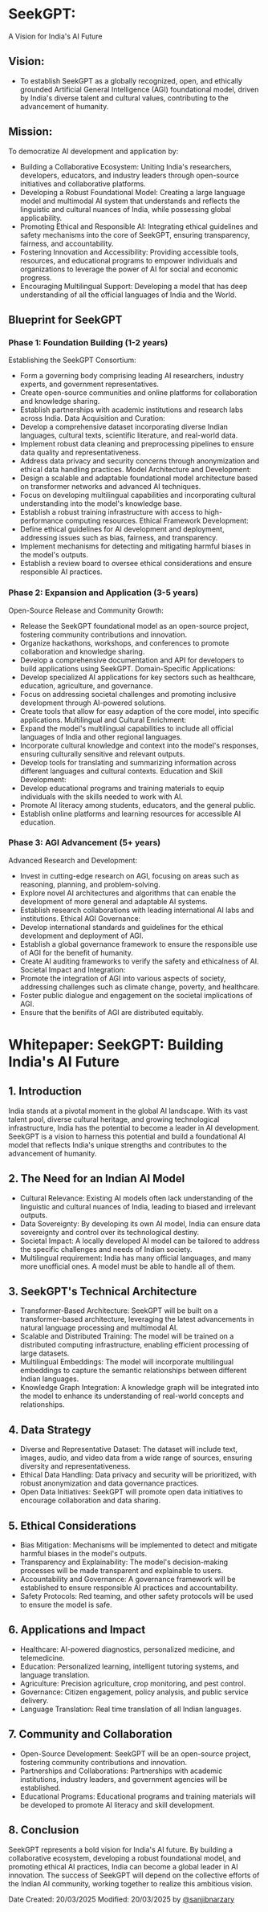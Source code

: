 # SeekGPT: 
A Vision for India's AI Future
## Vision: 
- To establish SeekGPT as a globally recognized, open, and ethically grounded Artificial General Intelligence (AGI) foundational model, driven by India's diverse talent and cultural values, contributing to the advancement of humanity.
## Mission: 
To democratize AI development and application by:

- Building a Collaborative Ecosystem: Uniting India's researchers, developers, educators, and industry leaders through open-source initiatives and collaborative platforms.
- Developing a Robust Foundational Model: Creating a large language model and multimodal AI system that understands and reflects the linguistic and cultural nuances of India, while possessing global applicability.
- Promoting Ethical and Responsible AI: Integrating ethical guidelines and safety mechanisms into the core of SeekGPT, ensuring transparency, fairness, and accountability.
- Fostering Innovation and Accessibility: Providing accessible tools, resources, and educational programs to empower individuals and organizations to leverage the power of AI for social and economic progress.
- Encouraging Multilingual Support: Developing a model that has deep understanding of all the official languages of India and the World.
## Blueprint for SeekGPT
### Phase 1: Foundation Building (1-2 years)
Establishing the SeekGPT Consortium:
- Form a governing body comprising leading AI researchers, industry experts, and government representatives.
- Create open-source communities and online platforms for collaboration and knowledge sharing.
- Establish partnerships with academic institutions and research labs across India.
Data Acquisition and Curation:
- Develop a comprehensive dataset incorporating diverse Indian languages, cultural texts, scientific literature, and real-world data.
- Implement robust data cleaning and preprocessing pipelines to ensure data quality and representativeness.
- Address data privacy and security concerns through anonymization and ethical data handling practices.
Model Architecture and Development:
- Design a scalable and adaptable foundational model architecture based on transformer networks and advanced AI techniques.
- Focus on developing multilingual capabilities and incorporating cultural understanding into the model's knowledge base.
- Establish a robust training infrastructure with access to high-performance computing resources.
Ethical Framework Development:
- Define ethical guidelines for AI development and deployment, addressing issues such as bias, fairness, and transparency.
- Implement mechanisms for detecting and mitigating harmful biases in the model's outputs.
- Establish a review board to oversee ethical considerations and ensure responsible AI practices.
### Phase 2: Expansion and Application (3-5 years)
Open-Source Release and Community Growth:
- Release the SeekGPT foundational model as an open-source project, fostering community contributions and innovation.
- Organize hackathons, workshops, and conferences to promote collaboration and knowledge sharing.
- Develop a comprehensive documentation and API for developers to build applications using SeekGPT.
Domain-Specific Applications:
- Develop specialized AI applications for key sectors such as healthcare, education, agriculture, and governance.
- Focus on addressing societal challenges and promoting inclusive development through AI-powered solutions.
- Create tools that allow for easy adaption of the core model, into specific applications.
Multilingual and Cultural Enrichment:
- Expand the model's multilingual capabilities to include all official languages of India and other regional languages.
- Incorporate cultural knowledge and context into the model's responses, ensuring culturally sensitive and relevant outputs.
- Develop tools for translating and summarizing information across different languages and cultural contexts.
Education and Skill Development:
- Develop educational programs and training materials to equip individuals with the skills needed to work with AI.
- Promote AI literacy among students, educators, and the general public.
- Establish online platforms and learning resources for accessible AI education.
### Phase 3: AGI Advancement (5+ years)
Advanced Research and Development:
- Invest in cutting-edge research on AGI, focusing on areas such as reasoning, planning, and problem-solving.
- Explore novel AI architectures and algorithms that can enable the development of more general and adaptable AI systems.
- Establish research collaborations with leading international AI labs and institutions.
Ethical AGI Governance:
- Develop international standards and guidelines for the ethical development and deployment of AGI.
- Establish a global governance framework to ensure the responsible use of AGI for the benefit of humanity.
- Create AI auditing frameworks to verify the safety and ethicalness of AI.
Societal Impact and Integration:
- Promote the integration of AGI into various aspects of society, addressing challenges such as climate change, poverty, and healthcare.
- Foster public dialogue and engagement on the societal implications of AGI.
- Ensure that the benifits of AGI are distributed equitably.
# Whitepaper: SeekGPT: Building India's AI Future
## 1. Introduction
India stands at a pivotal moment in the global AI landscape. With its vast talent pool, diverse cultural heritage, and growing technological infrastructure, India has the potential to become a leader in AI development. SeekGPT is a vision to harness this potential and build a foundational AI model that reflects India's unique strengths and contributes to the advancement of humanity.
## 2. The Need for an Indian AI Model
- Cultural Relevance: Existing AI models often lack understanding of the linguistic and cultural nuances of India, leading to biased and irrelevant outputs.
- Data Sovereignty: By developing its own AI model, India can ensure data sovereignty and control over its technological destiny.
- Societal Impact: A locally developed AI model can be tailored to address the specific challenges and needs of Indian society.
- Multilingual requirement: India has many official languages, and many more unofficial ones. A model must be able to handle all of them.
## 3. SeekGPT's Technical Architecture
- Transformer-Based Architecture: SeekGPT will be built on a transformer-based architecture, leveraging the latest advancements in natural language processing and multimodal AI.
- Scalable and Distributed Training: The model will be trained on a distributed computing infrastructure, enabling efficient processing of large datasets.
- Multilingual Embeddings: The model will incorporate multilingual embeddings to capture the semantic relationships between different Indian languages.
- Knowledge Graph Integration: A knowledge graph will be integrated into the model to enhance its understanding of real-world concepts and relationships.
## 4. Data Strategy
- Diverse and Representative Dataset: The dataset will include text, images, audio, and video data from a wide range of sources, ensuring diversity and representativeness.
- Ethical Data Handling: Data privacy and security will be prioritized, with robust anonymization and data governance practices.
- Open Data Initiatives: SeekGPT will promote open data initiatives to encourage collaboration and data sharing.
## 5. Ethical Considerations
- Bias Mitigation: Mechanisms will be implemented to detect and mitigate harmful biases in the model's outputs.
- Transparency and Explainability: The model's decision-making processes will be made transparent and explainable to users.
- Accountability and Governance: A governance framework will be established to ensure responsible AI practices and accountability.
- Safety Protocols: Red teaming, and other safety protocols will be used to ensure the model is safe.
## 6. Applications and Impact
- Healthcare: AI-powered diagnostics, personalized medicine, and telemedicine.
- Education: Personalized learning, intelligent tutoring systems, and language translation.
- Agriculture: Precision agriculture, crop monitoring, and pest control.
- Governance: Citizen engagement, policy analysis, and public service delivery.
- Language Translation: Real time translation of all Indian languages.
## 7. Community and Collaboration
- Open-Source Development: SeekGPT will be an open-source project, fostering community contributions and innovation.
- Partnerships and Collaborations: Partnerships with academic institutions, industry leaders, and government agencies will be established.
- Educational Programs: Educational programs and training materials will be developed to promote AI literacy and skill development.
## 8. Conclusion
SeekGPT represents a bold vision for India's AI future. By building a collaborative ecosystem, developing a robust foundational model, and promoting ethical AI practices, India can become a global leader in AI innovation. The success of SeekGPT will depend on the collective efforts of the Indian AI community, working together to realize this ambitious vision.


Date Created: 20/03/2025 Modified: 20/03/2025   by [@sanjibnarzary](https://github.com/sanjibnarzary)
